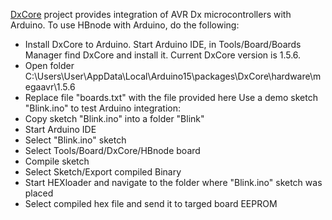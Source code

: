 [DxCore](https://github.com/SpenceKonde/DxCore) project provides integration of AVR Dx microcontrollers with Arduino.  To use HBnode with Arduino, do the following:

  * Install DxCore to Arduino. Start Arduino IDE, in Tools/Board/Boards Manager find DxCore and install it. Current DxCore version is 1.5.6.
  * Open folder C:\Users\User\AppData\Local\Arduino15\packages\DxCore\hardware\megaavr\1.5.6
  * Replace file "boards.txt" with the file provided here
Use a demo sketch "Blink.ino" to test Arduino integration:
  * Copy sketch "Blink.ino" into a folder "Blink"
  * Start Arduino IDE
  * Select "Blink.ino" sketch
  * Select Tools/Board/DxCore/HBnode board
  * Compile sketch
  * Select Sketch/Export compiled Binary
  * Start HEXloader and navigate to the folder where "Blink.ino" sketch was placed
  * Select compiled hex file and send it to targed board EEPROM
